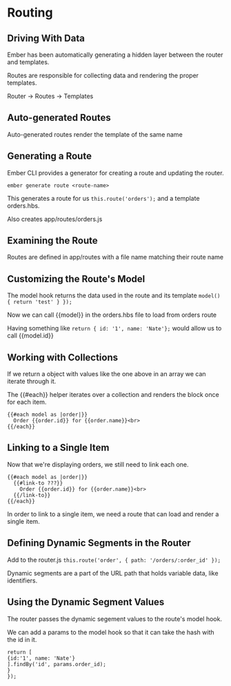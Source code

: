 # Routing

## Driving With Data

Ember has been automatically generating a hidden layer between the router and templates.

Routes are responsible for collecting data and rendering the proper templates.

Router -> Routes -> Templates

## Auto-generated Routes

Auto-generated routes render the template of the same name

## Generating a Route

Ember CLI provides a generator for creating a route and updating the router.

```ember generate route <route-name>```

This generates a route for us ```this.route('orders');``` and a template orders.hbs.

Also creates app/routes/orders.js

## Examining the Route

Routes are defined in app/routes with a file name matching their route name

## Customizing the Route's Model
The model hook returns the data used in the route and its template
```model() { return 'test' } });```

Now we can call {{model}} in the orders.hbs file to load from orders route

Having something like ```return { id: '1', name: 'Nate'};``` would allow us to call {{model.id}}

## Working with Collections

If we return a object with values like the one above in an array we can iterate through it.

The {{#each}} helper iterates over a collection and renders the block once for each item.

```
{{#each model as |order|}}
  Order {{order.id}} for {{order.name}}<br>
{{/each}}
```

## Linking to a Single Item

Now that we're displaying orders, we still need to link each one.

```
{{#each model as |order|}}
  {{#link-to ???}}
    Order {{order.id}} for {{order.name}}<br>
  {{/link-to}}
{{/each}}
```

In order to link to a single item, we need a route that can load and render a single item.

## Defining Dynamic Segments in the Router

Add to the router.js ```this.route('order', { path: '/orders/:order_id' });```

Dynamic segments are a part of the URL path that holds variable data, like identifiers.

## Using the Dynamic Segment Values

The router passes the dynamic segement values to the route's model hook.

We can add a params to the model hook so that it can take the hash with the id in it.

```model(params) {
return [ 
{id:'1', name: 'Nate'} 
].findBy('id', params.order_id);
} 
});
```
